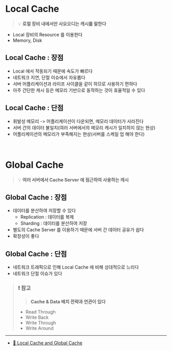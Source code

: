 # Local Cache
> 💡 **로컬 장비 내에서만 사요오디는 캐시를 말한다**
* Local 장비의 Resource 를 이용한다
* Memory, Disk

## Local Cache : 장점
* Local 에서 작동되기 때문에 속도가 빠르다
* 네트워크 지연, 단절 이슈에서 자유롭다
* 서버 어플리케이션과 라이프 사이클을 같이 하므로 사용하기 편하다
* 아주 간단한 캐시 등은 메모리 기반으로 동작하는 것이 효율적일 수 있다

## Local Cache : 단점
* 휘발성 메모리 -> 어플리케이션이 다운되면, 메모리 데이터가 사라진다
* 서버 간의 데이터 불일치(여러 서버에서의 메모리 캐시가 일치하지 않는 현상)
* 어플리케이션의 메모리가 부족해지는 현상(서버를 스케일 업 해야 한다)


<br>

# Global Cache
> 💡 **여러 서버에서 Cache Server 에 점근하여 사용하는 캐시**

## Global Cache : 장점
* 데이터를 분산하여 저장할 수 있다
  * Replication : 데이터를 복제
  * Sharding : 데이터를 분산하여 저장
* 별도의 Cache Server 를 이용하기 때문에 서버 간 데이터 공유가 쉽다
* 확장성이 좋다

## Global Cache : 단점
* 네트워크 트래픽으로 인해 Local Cache 에 비해 상대적으로 느리다
* 네트워크 단절 이슈가 있다

> ### ❗ 참고
> > **Cache & Data 배치 전략과 연관이 있다**
> * Read Through
> * Write Back
> * Write Through
> * Write Around


- - -
* [🔗 Local Cache and Global Cache](https://kk-programming.tistory.com/83)